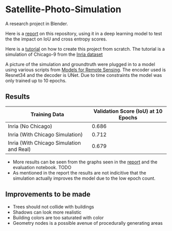 # Satellite-Photo-Simulation
A research project in Blender.

Here is a [report](https://docs.google.com/document/d/1F1ux6iJLPZb3-dmgNmj_rlfazX_pNTuOhnVxNCUzOFY/edit?usp=sharing) on this repository, using it in a deep learning model to test the the impact on IoU and cross entropy scores.

Here is a [tutorial](https://docs.google.com/document/d/1d491qWyg2AbIjXmX4eZGi1FXa6G3qNfWa6E2ae9TwUs/edit?usp=sharing) on how to create this project from scratch. The tutorial is a simulation of Chicago-9 from the [Inria dataset](https://project.inria.fr/aerialimagelabeling/)

A picture of the simulation and groundtruth were plugged in to a model using various scripts from [Models for Remote Sensing](https://github.com/bohaohuang/mrs). The encoder used is Resnet34 and the decoder is UNet. Due to time constraints the model was only trained up to 10 epochs.

## Results
| Training Data      | Validation Score (IoU) at 10 Epochs |
| ----------- | ----------- |
| Inria (No Chicago)     | 0.686     |
| Inria (With Chicago Simulation)   |     0.712    |
| Inria (With Chicago Simulation and Real)   | 0.679  |
- More results can be seen from the graphs seen in the [report]([url](https://docs.google.com/document/d/1F1ux6iJLPZb3-dmgNmj_rlfazX_pNTuOhnVxNCUzOFY/edit?usp=sharing)) and the evaluation notebook. TODO
- As mentioned in the report the results are not indicitive that the simulation actually improves the model due to the low epoch count.

## Improvements to be made
- Trees should not collide with buildings
- Shadows can look more realistic
- Building colors are too saturated with color
- Geometry nodes is a possible avenue of procedurally generating areas
